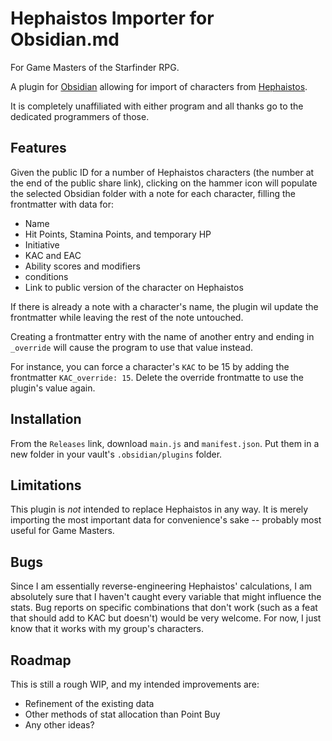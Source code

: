 # Hephaistos Importer for Obsidian.md

For Game Masters of the Starfinder RPG.

A plugin for [Obsidian](https://obsidian.md) allowing for import of characters from [Hephaistos](https://hephaistos.online).

It is completely unaffiliated with either program and all thanks go to the dedicated programmers of those.

## Features

Given the public ID for a number of Hephaistos characters (the number at the end of the public share link), clicking on the hammer icon will populate the selected Obsidian folder with a note for each character, filling the frontmatter with data for:

-   Name
-   Hit Points, Stamina Points, and temporary HP
-   Initiative
-   KAC and EAC
-   Ability scores and modifiers
-   conditions
-   Link to public version of the character on Hephaistos

If there is already a note with a character's name, the plugin wil update the frontmatter while leaving the rest of the note untouched.

Creating a frontmatter entry with the name of another entry and ending in `_override` will cause the program to use that value instead.

For instance, you can force a character's `KAC` to be 15 by adding the frontmatter `KAC_override: 15`. Delete the override frontmatte to use the plugin's value again.

## Installation

From the `Releases` link, download `main.js` and `manifest.json`. Put them in a new folder in your vault's `.obsidian/plugins` folder.

## Limitations

This plugin is _not_ intended to replace Hephaistos in any way. It is merely importing the most important data for convenience's sake -- probably most useful for Game Masters.

## Bugs

Since I am essentially reverse-engineering Hephaistos' calculations, I am absolutely sure that I haven't caught every variable that might influence the stats. Bug reports on specific combinations that don't work (such as a feat that should add to KAC but doesn't) would be very welcome. For now, I just know that it works with my group's characters.

## Roadmap

This is still a rough WIP, and my intended improvements are:

-   Refinement of the existing data
-   Other methods of stat allocation than Point Buy
-   Any other ideas?
